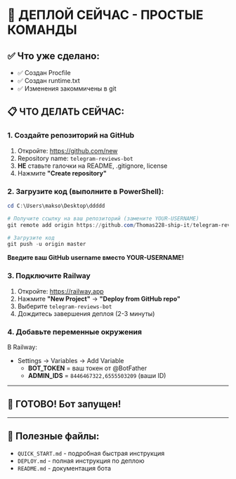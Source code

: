 # 🚀 ДЕПЛОЙ СЕЙЧАС - ПРОСТЫЕ КОМАНДЫ

## ✅ Что уже сделано:
- ✅ Создан Procfile
- ✅ Создан runtime.txt  
- ✅ Изменения закоммичены в git

## 📋 ЧТО ДЕЛАТЬ СЕЙЧАС:

### 1. Создайте репозиторий на GitHub
1. Откройте: https://github.com/new
2. Repository name: `telegram-reviews-bot`
3. **НЕ** ставьте галочки на README, .gitignore, license
4. Нажмите **"Create repository"**

### 2. Загрузите код (выполните в PowerShell):

```powershell
cd C:\Users\makso\Desktop\ddddd

# Получите ссылку на ваш репозиторий (замените YOUR-USERNAME)
git remote add origin https://github.com/Thomas228-ship-it/telegram-reviews-bot.git

# Загрузите код
git push -u origin master
```

**Введите ваш GitHub username вместо YOUR-USERNAME!**

### 3. Подключите Railway
1. Откройте: https://railway.app
2. Нажмите **"New Project"** → **"Deploy from GitHub repo"**
3. Выберите `telegram-reviews-bot`
4. Дождитесь завершения деплоя (2-3 минуты)

### 4. Добавьте переменные окружения
В Railway:
- Settings → Variables → Add Variable
  - **BOT_TOKEN** = ваш токен от @BotFather
  - **ADMIN_IDS** = `8446467322,6555503209` (ваши ID)

---

## 🎉 ГОТОВО! Бот запущен!

---

## 📝 Полезные файлы:
- `QUICK_START.md` - подробная быстрая инструкция
- `DEPLOY.md` - полная инструкция по деплою
- `README.md` - документация бота

